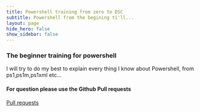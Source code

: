 ```yaml
---
title: Powershell training from zero to DSC
subtitle: Powershell from the begining ti'll...
layout: page
hide_hero: false
show_sidebar: false
---
```


### The beginner training for powershell
I will try to do my best to explain every thing I know about Powershell, from ps1,ps1m,ps1xml etc...

#### For question please use the Github Pull requests
[Pull requests](https://github.com/itamartz/Powershell/pulls)
